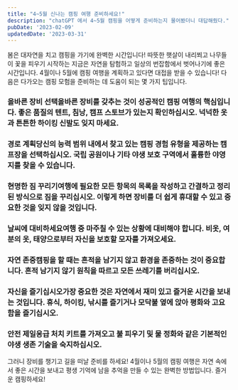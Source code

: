 ```yaml
---
title: "4~5월 신나는 캠핑 여행 준비하세요!"
description: "chatGPT 에서 4~5월 캠핑을 어떻게 준비하는지 물어봤더니 대답해줬다."
pubDate: '2023-02-09'
updatedDate: '2023-03-31'
---
```


봄은 대자연을 치고 캠핑을 가기에 완벽한 시간입니다! 따뜻한 햇살이 내리쬐고 나무들이 꽃을 피우기 시작하는 지금은 자연을 탐험하고 일상의 번잡함에서 벗어나기에 좋은 시간입니다. 4월이나 5월에 캠핑 여행을 계획하고 있다면 대접을 받을 수 있습니다!
다음은 다가오는 캠핑 모험을 준비하는 데 도움이 되는 몇 가지 팁입니다.

### 올바른 장비 선택올바른 장비를 갖추는 것이 성공적인 캠핑 여행의 핵심입니다. 좋은 품질의 텐트, 침낭, 캠프 스토브가 있는지 확인하십시오. 넉넉한 옷과 튼튼한 하이킹 신발도 잊지 마세요.

### 경로 계획당신의 능력 범위 내에서 찾고 있는 캠핑 경험 유형을 제공하는 캠프장을 선택하십시오. 국립 공원이나 기타 야생 보호 구역에서 훌륭한 야영지를 찾을 수 있습니다.

### 현명한 짐 꾸리기여행에 필요한 모든 항목의 목록을 작성하고 간결하고 정리된 방식으로 짐을 꾸리십시오. 이렇게 하면 장비를 더 쉽게 휴대할 수 있고 중요한 것을 잊지 않을 것입니다.

### 날씨에 대비하세요여행 중 마주칠 수 있는 상황에 대비해야 합니다. 비옷, 여분의 옷, 태양으로부터 자신을 보호할 모자를 가져오세요.

### 자연 존중캠핑을 할 때는 흔적을 남기지 않고 환경을 존중하는 것이 중요합니다. 흔적 남기지 않기 원칙을 따르고 모든 쓰레기를 버리십시오.

### 자신을 즐기십시오가장 중요한 것은 자연에서 재미 있고 즐거운 시간을 보내는 것입니다. 휴식, 하이킹, 낚시를 즐기거나 모닥불 옆에 앉아 평화와 고요함을 즐기십시오.

### 안전 제일응급 처치 키트를 가져오고 불 피우기 및 물 정화와 같은 기본적인 야생 생존 기술을 숙지하십시오.

그러니 장비를 챙기고 길을 떠날 준비를 하세요! 4월이나 5월의 캠핑 여행은 자연 속에서 좋은 시간을 보내고 평생 기억에 남을 추억을 만들 수 있는 완벽한 방법입니다.
즐거운 캠핑하세요!
